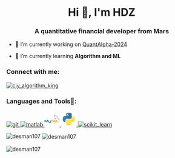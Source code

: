<h1 align="center">Hi 👋, I'm HDZ</h1>
<h3 align="center">A quantitative financial developer from Mars</h3>

- 🔭 I’m currently working on [QuantAlpha-2024](https://github.com/huangbogeng/QuantAlpha-2024)

- 🌱 I’m currently learning **Algorithm and ML**

<h3 align="left">Connect with me:</h3>
<p align="left">
<a href="https://kaggle.com/cjy_algorithm_king" target="blank"><img align="center" src="https://raw.githubusercontent.com/rahuldkjain/github-profile-readme-generator/master/src/images/icons/Social/kaggle.svg" alt="cjy_algorithm_king" height="30" width="40" /></a>
</p>

<h3 align="left">Languages and Tools💋:</h3>
<p align="left"> <a href="https://git-scm.com/" target="_blank" rel="noreferrer"> <img src="https://www.vectorlogo.zone/logos/git-scm/git-scm-icon.svg" alt="git" width="40" height="40"/> </a> <a href="https://www.mathworks.com/" target="_blank" rel="noreferrer"> <img src="https://upload.wikimedia.org/wikipedia/commons/2/21/Matlab_Logo.png" alt="matlab" width="40" height="40"/> </a> <a href="https://www.mysql.com/" target="_blank" rel="noreferrer"> <img src="https://raw.githubusercontent.com/devicons/devicon/master/icons/mysql/mysql-original-wordmark.svg" alt="mysql" width="40" height="40"/> </a> <a href="https://www.python.org" target="_blank" rel="noreferrer"> <img src="https://raw.githubusercontent.com/devicons/devicon/master/icons/python/python-original.svg" alt="python" width="40" height="40"/> </a> <a href="https://scikit-learn.org/" target="_blank" rel="noreferrer"> <img src="https://upload.wikimedia.org/wikipedia/commons/0/05/Scikit_learn_logo_small.svg" alt="scikit_learn" width="40" height="40"/> </a> </p>

<p><img align="left" src="https://github-readme-stats.vercel.app/api/top-langs?username=desman107&show_icons=true&locale=en&layout=compact" alt="desman107" /></p>

<p>&nbsp;<img align="center" src="https://github-readme-stats.vercel.app/api?username=desman107&show_icons=true&locale=en" alt="desman107" /></p>

<p><img align="center" src="https://github-readme-streak-stats.herokuapp.com/?user=desman107&" alt="desman107" /></p>
